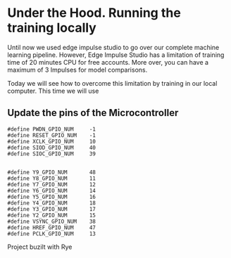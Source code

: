 # Under the Hood. Running the training locally
Until now we used edge impulse studio to go over our complete machine learning pipeline. However, Edge Impulse Studio has a limitation of training time of 20 minutes CPU for free accounts. More over, you can have a maximum of 3 Impulses for model comparisons.

Today we will see how to overcome this limitation by training in our local computer. This time we will use 



## Update the pins of the Microcontroller
```
#define PWDN_GPIO_NUM     -1
#define RESET_GPIO_NUM    -1
#define XCLK_GPIO_NUM     10
#define SIOD_GPIO_NUM     40
#define SIOC_GPIO_NUM     39


#define Y9_GPIO_NUM       48
#define Y8_GPIO_NUM       11
#define Y7_GPIO_NUM       12
#define Y6_GPIO_NUM       14
#define Y5_GPIO_NUM       16
#define Y4_GPIO_NUM       18
#define Y3_GPIO_NUM       17
#define Y2_GPIO_NUM       15
#define VSYNC_GPIO_NUM    38
#define HREF_GPIO_NUM     47
#define PCLK_GPIO_NUM     13
```

Project buzilt with Rye
